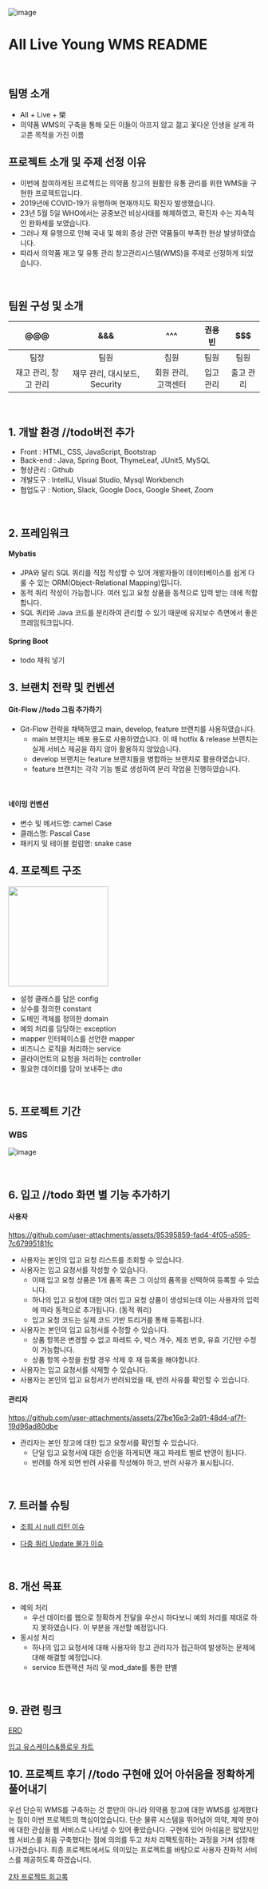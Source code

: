  ![image](https://github.com/user-attachments/assets/bddeff83-4b2f-4718-8bf0-798ec9661b5c)

# All Live Young WMS README


<br>

## 팀명 소개

- All   +  Live   +  榮
- 의약품 WMS의 구축을 통해 모든 이들이 아프지 않고 젊고 꽃다운 인생을  살게 하고픈 목적을 가진 이름

## 프로젝트 소개 및 주제 선정 이유

- 이번에 참여하게된 프로젝트는 의약품 창고의 원활한 유통 관리를 위한 WMS을 구현한 프로젝트입니다.
- 2019년에 COVID-19가 유행하며 현재까지도 확진자 발생했습니다.
- 23년 5월 5일 WHO에서는 공중보건 비상사태를 해제하였고, 확진자 수는 지속적인 완화세를 보였습니다.
- 그러나 재 유행으로 인해 국내 및 해외 증상 관련 약품들이 부족한 현상 발생하였습니다.
- 따라서 의약품 재고 및 유통 관리 창고관리시스템(WMS)을 주제로 선정하게 되었습니다.

<br>

## 팀원 구성 및 소개

<div align="center">

| **@@@** | **&&&** | **^^^** | **권용빈** | **$$$** |
| :------: |  :------: | :------: | :------: | :------: |
| 팀장 | 팀원 | 침원 | 팀원 | 팀원 |
| 재고 관리, 창고 관리 | 재무 관리, 대시보드, Security | 회원 관리, 고객센터 | 입고 관리 | 출고 관리 |


</div>

<br>

## 1. 개발 환경 //todo버전 추가

- Front : HTML, CSS, JavaScript, Bootstrap
- Back-end : Java, Spring Boot, ThymeLeaf, JUnit5, MySQL
- 형상관리 : Github
- 개발도구 : IntelliJ, Visual Studio, Mysql Workbench
- 협업도구 : Notion, Slack, Google Docs, Google Sheet, Zoom
<br>

## 2. 프레임워크

#### Mybatis
- JPA와 달리 SQL 쿼리를 직접 작성할 수 있어 개발자들이 데이터베이스를 쉽게 다룰 수 있는 ORM(Object-Relational Mapping)입니다.
- 동적 쿼리 작성이 가능합니다. 여러 입고 요청 상품을 동적으로 입력 받는 데에 적합합니다.
- SQL 쿼리와 Java 코드를 분리하여 관리할 수 있기 때문에 유지보수 측면에서 좋은 프레임워크입니다.

#### Spring Boot
- todo 채워 넣기
  

## 3. 브랜치 전략 및 컨벤션

#### Git-Flow //todo 그림 추가하기
- Git-Flow 전략을 채택하였고 main, develop, feature 브랜치를 사용하였습니다.
    - main 브랜치는 배포 용도로 사용하였습니다. 이 때 hotfix & release 브랜치는 실제 서비스 제공을 하지 않아 활용하지 않았습니다.
    - develop 브랜치는 feature 브랜치들을 병합하는 브랜치로 활용하였습니다.
    - feature 브랜치는 각각 기능 별로 생성하여 분리 작업을 진행하였습니다.
<br>

#### 네이밍 컨벤션
- 변수 및 메서드명: camel Case
- 클래스명: Pascal Case
- 패키지 및 테이블 컬럼명: snake case

## 4. 프로젝트 구조
<img src="https://github.com/user-attachments/assets/aef15a58-8a6c-409f-a81f-340e7b9b47f9" height=200px>

- 설정 클래스를 담은 config
- 상수를 정의한 constant
- 도메인 객체를 정의한 domain
- 예외 처리를 담당하는 exception
- mapper 인터페이스를 선언한 mapper
- 비즈니스 로직을 처리하는 service
- 클라이언트의 요청을 처리하는 controller
- 필요한 데이터를 담아 보내주는 dto

<br>

## 5. 프로젝트 기간

### WBS

![image](https://github.com/user-attachments/assets/a862aec8-af41-4b32-a8c5-48a71c3870c8)

<br>

## 6. 입고 //todo 화면 별 기능 추가하기

#### 사용자
https://github.com/user-attachments/assets/95395859-fad4-4f05-a595-7c67995181fc
- 사용자는 본인의 입고 요청 리스트를 조회할 수 있습니다.
- 사용자는 입고 요청서를 작성할 수 있습니다.
    - 이때 입고 요청 상품은 1개 품목 혹은 그 이상의 품목을 선택하여 등록할 수 있습니다.
    - 하나의 입고 요청에 대한 여러 입고 요청 상품이 생성되는데 이는 사용자의 입력에 따라 동적으로 추가됩니다. (동적 쿼리)
    - 입고 요청 코드는 실제 코드 기반 트리거를 통해 등록됩니다.
- 사용자는 본인의 입고 요청서를 수정할 수 있습니다.
    - 상품 항목은 변경할 수 없고 파레트 수, 박스 개수, 제조 번호, 유효 기간만 수정이 가능합니다.
    - 상품 항목 수정을 원할 경우 삭제 후 재 등록을 해야합니다.
- 사용자는 입고 요청서를 삭제할 수 있습니다.
- 사용자는 본인의 입고 요청서가 반려되었을 때, 반려 사유를 확인할 수 있습니다.


#### 관리자
https://github.com/user-attachments/assets/27be16e3-2a91-48d4-af7f-19d96ad80dbe
- 관리자는 본인 창고에 대한 입고 요청서를 확인할 수 있습니다.
    - 단일 입고 요청서에 대한 승인을 하게되면 재고 파레트 별로 반영이 됩니다.
    - 반려를 하게 되면 반려 사유를 작성해야 하고, 반려 사유가 표시됩니다.

<br>

## 7. 트러블 슈팅

- [조회 시 null 리턴 이슈](https://velog.io/@ybinn99/%ED%8A%B8%EB%9F%AC%EB%B8%94%EC%8A%88%ED%8C%85-ResultMap)

- [다중 쿼리 Update 불가 이슈](https://velog.io/@ybinn99/%ED%8A%B8%EB%9F%AC%EB%B8%94%EC%8A%88%ED%8C%85-Bulk-Update)

<br>

## 8. 개선 목표

- 예외 처리
    - 우선 데이터를 웹으로 정확하게 전달을 우선시 하다보니 예외 처리를 제대로 하지 못하였습니다. 이 부분을 개선할 예정입니다.
- 동시성 처리
    - 하나의 입고 요청서에 대해 사용자와 창고 관리자가 접근하여 발생하는 문제에 대해 해결할 예정입니다.
    - service 트랜잭션 처리 및 mod_date를 통한 판별

<br>

## 9. 관련 링크
[ERD](https://www.erdcloud.com/d/E6iQPxSRmuLZqKYCT)

[입고 유스케이스&플로우 차트](https://app.diagrams.net/#G1QmsZ-x5EELIP1d87eztQus2YOxYP_jqr#%7B%22pageId%22%3A%22tBj_1GJiwpTEB6AQOSF3%22%7D)

## 10. 프로젝트 후기 //todo 구현애 있어 아쉬움을 정확하게 풀어내기

우선 단순히 WMS를 구축하는 것 뿐만이 아니라 의약품 창고에 대한 WMS를 설계했다는 점이 이번 프로젝트의 핵심이었습니다. 단순 물류 시스템을 뛰어넘어 의약, 제약 분야에 대한 관심을 웹 서비스로 나타낼 수 있어 좋았습니다. 구현에 있어 아쉬움은 많았지만 웹 서비스를 처음 구축했다는 점에 의의를 두고 차차 리팩토링하는 과정을 거쳐 성장해 나가겠습니다. 최종 프로젝트에서도 의미있는  프로젝트를 바탕으로 사용자 친화적 서비스를 제공하도록 하겠습니다.

[2차 프로젝트 회고록](https://velog.io/@ybinn99/%EC%8B%A0%EC%84%B8%EA%B3%84-%EC%95%84%EC%9D%B4%EC%95%A4%EC%94%A8-2%EC%B0%A8-%ED%94%84%EB%A1%9C%EC%A0%9D%ED%8A%B8-%ED%9A%8C%EA%B3%A0%EB%A1%9D)
